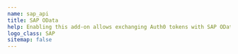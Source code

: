 ```yaml
---
name: sap_api
title: SAP OData
help: Enabling this add-on allows exchanging Auth0 tokens with SAP OData compatible access tokens.
logo_class: SAP
sitemap: false
---
```

